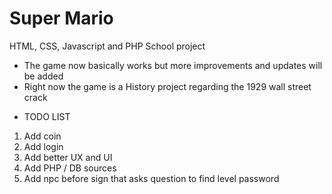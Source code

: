 # Super Mario
HTML, CSS, Javascript and PHP School project

- The game now basically works but more improvements and updates will be added
- Right now the game is a History project regarding the 1929 wall street crack

* TODO LIST
1. Add coin
2. Add login
3. Add better UX and UI
4. Add PHP / DB sources
5. Add npc before sign that asks question to find level password
